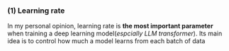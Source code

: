 ### (1) Learning rate
In my personal opinion, learning rate is **the most important parameter** when training a deep learning model(*espcially LLM transformer*). Its main idea is to control how much a model learns from each batch of data


